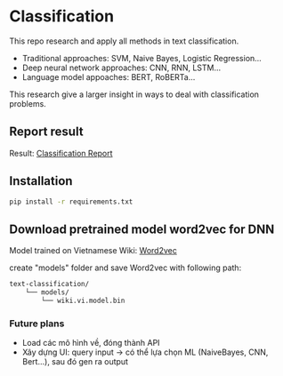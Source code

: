 # Classification
This repo research and apply all methods in text classification.
- Traditional approaches: SVM, Naive Bayes, Logistic Regression...
- Deep neural network approaches: CNN, RNN, LSTM...
- Language model appoaches: BERT, RoBERTa...

This research give a larger insight in ways to deal with classification problems.

## Report result
Result: [Classification Report](https://docs.google.com/document/d/1dFwsDAB1Hl3m8hzpSt5xZRevKchNTTyJZLZumKbrNGE/edit?usp=sharing)

## Installation
```sh
pip install -r requirements.txt
```

## Download pretrained model word2vec for DNN
Model trained on Vietnamese Wiki: [Word2vec](https://github.com/sonvx/word2vecVN)

create "models" folder and save Word2vec with following path:
```sh
text-classification/
    └── models/
        └── wiki.vi.model.bin
```

### Future plans
- Load các mô hình về, đóng thành API
- Xây dựng UI: query input -> có thể lựa chọn ML (NaiveBayes, CNN, Bert...), sau đó gen ra output
